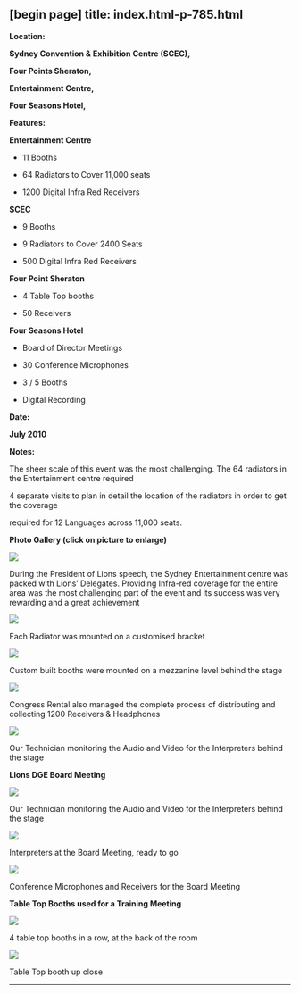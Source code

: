 [begin page]
 title: index.html-p-785.html
----------------------------------------------------------

**Location:**

**Sydney Convention &amp; Exhibition Centre (SCEC),**

**Four Points Sheraton,**

**Entertainment Centre,**

**Four Seasons Hotel,**

**Features:**

**Entertainment Centre**

 - 11 Booths

 - 64 Radiators to Cover 11,000 seats

 - 1200 Digital Infra Red Receivers

**SCEC**

 - 9 Booths

 - 9 Radiators to Cover 2400 Seats

 - 500 Digital Infra Red Receivers

**Four Point Sheraton**

 - 4 Table Top booths

 - 50 Receivers

**Four Seasons Hotel**

 - Board of Director Meetings

 - 30 Conference Microphones

 - 3 / 5 Booths

 - Digital Recording

**Date:**

**July 2010**

**Notes:**

The sheer scale of this event was the most challenging. The 64 radiators in the Entertainment centre required

4 separate visits to plan in detail the location of the radiators in order to get the coverage

required for 12 Languages across 11,000 seats.

**Photo Gallery (click on picture to enlarge)**

![ ](wp-content/uploads/2011/09/lions10_sec_s.jpg)

During the President of Lions speech, the Sydney Entertainment centre was packed with Lions’ Delegates. Providing Infra-red coverage for the entire area was the most challenging part of the event and its success was very rewarding and a great achievement

![ ](wp-content/uploads/2011/09/lions10_radiator_s.jpg)

Each Radiator was mounted on a customised bracket

![ ](wp-content/uploads/2011/09/lions10_booths_s.jpg)

Custom built booths were mounted on a mezzanine level behind the stage

![ ](wp-content/uploads/2011/09/lions10_distribution_s.jpg)

Congress Rental also managed the complete process of distributing and collecting 1200 Receivers &amp; Headphones

![ ](wp-content/uploads/2011/09/lions10_tech_s.jpg)

Our Technician monitoring the Audio and Video for the Interpreters behind the stage

**Lions DGE Board Meeting**

![ ](wp-content/uploads/2011/09/lions10_tech_s.jpg)

Our Technician monitoring the Audio and Video for the Interpreters behind the stage

![ ](wp-content/uploads/2011/09/lions10_booths2_s.jpg)

Interpreters at the Board Meeting, ready to go

![ ](wp-content/uploads/2011/09/lions10_mics_s.jpg)

Conference Microphones and Receivers for the Board Meeting

**Table Top Booths used for a Training Meeting**

![ ](wp-content/uploads/2011/09/lions10_tabletop1_s.jpg)

4 table top booths in a row, at the back of the room

![ ](wp-content/uploads/2011/09/lions10_tabletop2_s.jpg)

Table Top booth up close




----------------------------------------------------------
